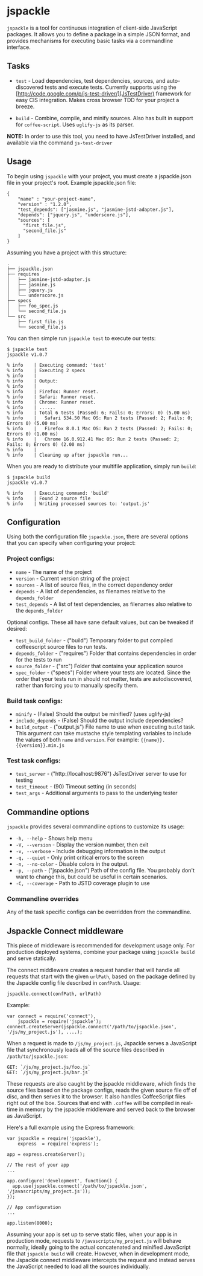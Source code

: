 # jspackle



`jspackle` is a tool for continuous integration of client-side JavaScript packages. It allows you to define a package
in a simple JSON format, and provides mechanisms for executing basic tasks via a commandline interface.

## Tasks

 * `test` - Load dependencies, test dependencies, sources, and auto-discovered tests and execute tests.  Currently
   supports using the [http://code.google.com/p/js-test-driver/](JsTestDriver) framework for easy CIS integration.
   Makes cross browser TDD for your project a breeze.

 * `build` - Combine, compile, and minify sources. Also has built in support for `coffee-script`.  Uses `uglify-js`
  as its parser.

**NOTE:** In order to use this tool, you need to have JsTestDriver installed, and available
via the command `js-test-driver`

## Usage
To begin using `jspackle` with your project, you must create a jspackle.json file in your
project's root.  Example jspackle.json file:

    {
        "name" : "your-project-name",
        "version" : "1.2.0",
        "test_depends": ["jasmine.js", "jasmine-jstd-adapter.js"],
        "depends": ["jquery.js", "underscore.js"],
        "sources": [
          "first_file.js",
          "second_file.js"
        ]
    }

Assuming you have a project with this structure:

    .
    ├── jspackle.json
    ├── requires
    │   ├── jasmine-jstd-adapter.js
    │   ├── jasmine.js
    │   ├── jquery.js
    │   └── underscore.js
    ├── specs
    │   ├── foo_spec.js
    │   └── second_file.js
    └── src
        ├── first_file.js
        └── second_file.js

You can then simple run `jspackle test` to execute our tests:

    $ jspackle test
    jspackle v1.0.7

    % info    | Executing command: 'test'
    % info    | Executing 2 specs
    % info    |
    % info    | Output:
    % info    |
    % info    | Firefox: Runner reset.
    % info    | Safari: Runner reset.
    % info    | Chrome: Runner reset.
    % info    | ......
    % info    | Total 6 tests (Passed: 6; Fails: 0; Errors: 0) (5.00 ms)
    % info    |   Safari 534.50 Mac OS: Run 2 tests (Passed: 2; Fails: 0; Errors 0) (5.00 ms)
    % info    |   Firefox 8.0.1 Mac OS: Run 2 tests (Passed: 2; Fails: 0; Errors 0) (1.00 ms)
    % info    |   Chrome 16.0.912.41 Mac OS: Run 2 tests (Passed: 2; Fails: 0; Errors 0) (2.00 ms)
    % info    |
    % info    | Cleaning up after jspackle run...

When you are ready to distribute your multifile application, simply run `build`:

    $ jspackle build
    jspackle v1.0.7

    % info    | Executing command: 'build'
    % info    | Found 2 source file
    % info    | Writing processed sources to: 'output.js'


## Configuration

Using both the configuration file `jspackle.json`, there are several options
that you can specify when configuring your project:

### Project configs:
 * `name`           - The name of the project
 * `version`        - Current version string of the project
 * `sources`        - A list of source files, in the correct dependency order
 * `depends`        - A list of dependencies, as filenames relative to the `depends_folder`
 * `test_depends`   - A list of test dependencies, as filenames also relative to the `depends_folder`

Optional configs.  These all have sane default values, but can be tweaked if desired:

 * `test_build_folder` - ("build") Temporary folder to put compiled coffeescript source files to run tests.
 * `depends_folder` - ("requires") Folder that contains dependencies in order for the
    tests to run
 * `source_folder`  - ("src") Folder that contains your application source
 * `spec_folder`    - ("specs") Folder where your tests are located.  Since the order that
    your tests run in should not matter, tests are autodiscovered, rather than forcing you
    to manually specify them.

### Build task configs:
 * `minify`          - (False) Should the output be minified? (uses uglify-js)
 * `include_depends` - (False) Should the output include dependencies?
 * `build_output`    - ("output.js") File name to use when executing `build` task. This argument
   can take mustache style templating variables to include the values of both `name`
   and `version`.  For example: `{{name}}.{{version}}.min.js`

### Test task configs:
 * `test_server`    - ("http://localhost:9876") JsTestDriver server to use for testing
 * `test_timeout`   - (90) Timeout setting (in seconds)
 * `test_args`      - Additional arguments to pass to the underlying tester

## Commandine options
`jspackle` provides several commandline options to customize its usage:

 * `-h, --help`      - Shows help menu
 * `-V, --version`   - Display the version number, then exit
 * `-v, --verbose`   - Include debugging information in the output
 * `-q, --quiet`     - Only print critical errors to the screen
 * `-n, --no-color`  - Disable colors in the output.
 * `-p, --path`      - ("jspackle.json") Path of the config file.  You probably don't want
    to change this, but could be useful in certain scenarios.
 * `-C, --coverage`  - Path to JSTD coverage plugin to use

### Commandline overrides
Any of the task specific configs can be overridden from the commandline.

## Jspackle Connect middleware

This piece of middleware is recommended for development usage only.  For
production deployed systems, combine your package using `jspackle build` and
serve statically.

The connect middleware creates a request handler that will handle all requests that
start with the given `urlPath`, based on the package defined by the Jspackle config
file described in `confPath`. Usage:

    jspackle.connect(confPath, urlPath)

Example:

    var connect = require('connect'),
        jspackle = require('jspackle');
    connect.createServer(jspackle.connect('/path/to/jspackle.json', '/js/my_project.js'), ....);

When a request is made to `/js/my_project.js`, Jspackle serves a JavaScript file that
synchronously loads all of the source files described in `/path/to/jspackle.json`:

    GET: `/js/my_project.js/foo.js`
    GET: `/js/my_project.js/bar.js`

These requests are also caught by the jspackle middleware, which finds the source
files based on the package configs, reads the given source file off of disc, and then
serves it to the browser.  It also handles CoffeeScript files right out of the box.
Sources that end with `.coffee` will be compiled in real-time in memory by the jspackle
middleware and served back to the browser as JavaScript.

Here's a full example using the Express framework:

    var jspackle = require('jspackle'),
        express  = require('express');

    app = express.createServer();

    // The rest of your app
    ...

    app.configure('development', function() {
      app.use(jspackle.connect('/path/to/jspackle.json', '/javascripts/my_project.js'));
    });

    // App configuration
    ...

    app.listen(8000);

Assuming your app is set up to serve static files, when your app is in production mode,
requests to `/javascripts/my_project.js` will behave normally, ideally going to the actual
concatenated and minified JavaScript file that `jspackle build` will create. However,
when in development mode, the Jspackle connect middleware intercepts the request and
instead serves the JavaScript needed to load all the sources individually.
